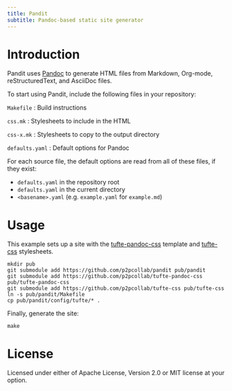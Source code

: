 ```yaml
---
title: Pandit
subtitle: Pandoc-based static site generator
---
```


# Introduction

Pandit uses [Pandoc](https://pandoc.org)
to generate HTML files from Markdown, Org-mode, reStructuredText, and AsciiDoc files.

To start using Pandit, include the following files in your repository:

`Makefile`
: Build instructions

`css.mk`
: Stylesheets to include in the HTML

`css-x.mk`
: Stylesheets to copy to the output directory

`defaults.yaml`
: Default options for Pandoc

For each source file, the default options are read from all of these files, if they exist:

- `defaults.yaml` in the repository root
- `defaults.yaml` in the current directory
- `<basename>.yaml` (e.g. `example.yaml` for `example.md`)

# Usage

This example sets up a site with the [tufte-pandoc-css](https://github.com/p2pcollab/tufte-pandoc-css) template
and [tufte-css](https://github.com/p2pcollab/tufte-css) stylesheets.

```
mkdir pub
git submodule add https://github.com/p2pcollab/pandit pub/pandit
git submodule add https://github.com/p2pcollab/tufte-pandoc-css pub/tufte-pandoc-css
git submodule add https://github.com/p2pcollab/tufte-css pub/tufte-css
ln -s pub/pandit/Makefile
cp pub/pandit/config/tufte/* .
```

Finally, generate the site:

```
make
```

# License

Licensed under either of Apache License, Version 2.0 or MIT license at your option.
